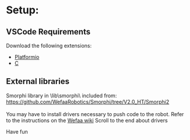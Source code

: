 # Setup: <br>
## VSCode Requirements
Download the following extensions:
- [Platformio](https://marketplace.visualstudio.com/items?itemName=platformio.platformio-ide)
- [C](https://marketplace.visualstudio.com/items?itemName=ms-vscode.cpptools) 
## External libraries
Smorphi library in \lib\smorphi\ included from: https://github.com/WefaaRobotics/Smorphi/tree/V2.0_HT/Smorphi2 <br>
<br>
You may have to install drivers necessary to push code to the robot. Refer to the instructions on the [Wefaa wiki](https://github.com/WefaaRobotics/Smorphi/wiki/Exercise-2) Scroll to the end about drivers

Have fun
